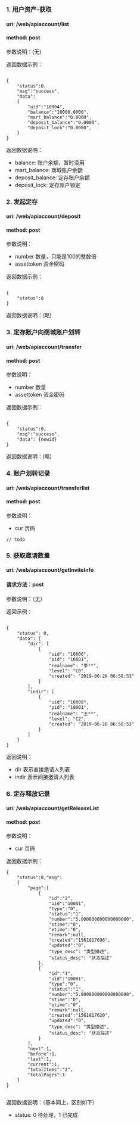 
### 1. 用户资产-获取

#### uri: /web/apiaccount/list

#### method: post

参数说明：(无)


返回数据示例：

```

{
    "status":0,
    "msg":"success",
    "data":
    {
        "uid":"10004",
        "balance":"10000.0000",
	    "mart_balance":"0.0000",
        "deposit_balance":"0.0000",
        "deposit_lock":"0.0000",
    }
}

```

返回数据说明：
- balance: 账户余额，暂时没用
- mart_balance: 商城账户余额
- deposit_balance: 定存账户余额
- deposit_lock: 定存账户锁定


### 2. 发起定存

#### uri: /web/apiaccount/deposit

#### method: post

参数说明：
- number 数量，只能是100的整数倍
- assettoken 资金密码


返回数据示例：

```

{
    "status":0
}

```

返回数据说明：(略)


### 3. 定存账户向商城账户划转

#### uri: /web/apiaccount/transfer

#### method: post

参数说明：
- number 数量
- assettoken 资金密码


返回数据示例：

```

{
    "status":0,
    "msg":"success",
    "data": {newid}
}

```

返回数据说明：(略)


### 4. 账户划转记录

#### uri: /web/apiaccount/transferlist

#### method: post

参数说明：
- cur 页码

```
// todo

```



### 5. 获取邀请数量

#### uri: /web/apiaccount/getInviteInfo

#### 请求方法：post

参数说明：（无）

返回示例：

```

{
    "status": 0,
    "data": {
        "dir": [
            {
                "uid": "10006",
                "pid": "10001",
                "realname": "李**",
                "level": "C0",
                "created": "2019-06-28 06:58:53"
            }
        ],
        "indir": [
            {
                "uid": "10008",
                "pid": "10001",
                "realname": "王**",
                "level": "C2",
                "created": "2019-06-28 06:58:53"
            }
        ]
    }
}

```

返回说明：
- dir 表示直接邀请人列表
- indir 表示间接邀请人列表



### 6. 定存释放记录

#### uri: /web/apiaccount/getReleaseList

#### method: post

参数说明：
- cur 页码


返回数据示例：

```
{
    "status":0,"msg":
    {
        "page":[
            {
                "id":"2",
                "uid":"10001",
                "type":"0",
                "status":"1",
                "number":"5.000800000000000000",
                "stime":"0",
                "etime":"0",
                "remark":null,
                "created":"1561817696",
                "updated":"0",
                "type_desc": "类型描述",
                "status_desc": "状态描述"
            },
            {
                "id":"1",
                "uid":"10001",
                "type":"0",
                "status":"1",
                "number":"5.000800000000000000",
                "stime":"0",
                "etime":"0",
                "remark":null,
                "created":"1561817620",
                "updated":"0",
                "type_desc": "类型描述",
                "status_desc": "状态描述"
            }
        ],
        "next":1,
        "before":1,
        "last":1,
        "current":1,
        "totalItems":"2",
        "totalPages":1
    }
}


```

返回数据说明：（基本同上，区别如下）
- status: 0 待处理，1 已完成
